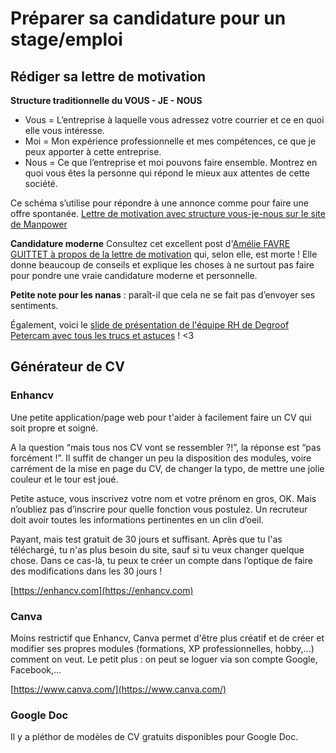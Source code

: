 # Préparer sa candidature pour un stage/emploi

## Rédiger sa lettre de motivation
**Structure traditionnelle du VOUS - JE - NOUS**
- Vous = L’entreprise à laquelle vous adressez votre courrier et ce en quoi elle vous intéresse.
- Moi =  Mon expérience professionnelle et mes compétences, ce que je peux apporter à cette entreprise.
- Nous = Ce que l’entreprise et moi pouvons faire ensemble. Montrez en quoi vous êtes la personne qui répond le mieux aux attentes de cette société.

Ce schéma s’utilise pour répondre à une annonce comme pour faire une offre spontanée.
[Lettre de motivation avec structure vous-je-nous sur le site de Manpower](https://www.manpower.ch/fr/lettre-de-motivation-style-structure)

**Candidature moderne**
Consultez cet excellent post d'[Amélie FAVRE GUITTET à propos de la lettre de motivation](https://www.linkedin.com/pulse/la-lettre-de-motivation-est-morte-am%C3%A9lie-favre-guittet/) qui, selon elle, est morte ! Elle donne beaucoup de conseils et explique les choses à ne surtout pas faire pour pondre une vraie candidature moderne et personnelle.

**Petite note pour les nanas** : paraît-il que cela ne se fait pas d’envoyer ses sentiments. 

Également, voici le [slide de présentation de l'équipe RH de Degroof Petercam avec tous les trucs et astuces](https://drive.google.com/open?id=0B1mdnkbeKh9FcmluenkyNTVwaUN5U1p3UVpqZ3RXZzI2UG44) ! <3


## Générateur de CV

### Enhancv
Une petite application/page web pour t'aider à facilement faire un CV qui soit propre et soigné.

A la question “mais tous nos CV vont se ressembler ?!”, la réponse est “pas forcément !”. Il suffit de changer un peu la disposition des modules, voire carrément de la mise en page du CV, de changer la typo, de mettre une jolie couleur et le tour est joué.

Petite astuce, vous inscrivez votre nom et votre prénom en gros, OK. Mais n’oubliez pas d’inscrire pour quelle fonction vous postulez. Un recruteur doit avoir toutes les informations pertinentes en un clin d’oeil.

Payant, mais test gratuit de 30 jours et suffisant. Après que tu l'as téléchargé, tu n'as plus besoin du site, sauf si tu veux changer quelque chose. Dans ce cas-là, tu peux te créer un compte dans l’optique de faire des modifications dans les 30 jours !

[https://enhancv.com](https://enhancv.com)

### Canva

Moins restrictif que Enhancv, Canva permet d'être plus créatif et de créer et modifier ses propres modules (formations, XP professionnelles, hobby,...) comment on veut. Le petit plus : on peut se loguer via son compte Google, Facebook,...

[https://www.canva.com/](https://www.canva.com/)

### Google Doc

Il y a pléthor de modèles de CV gratuits disponibles pour Google Doc.
